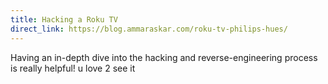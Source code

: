 ```yaml
---
title: Hacking a Roku TV
direct_link: https://blog.ammaraskar.com/roku-tv-philips-hues/
---
```


Having an in-depth dive into the hacking and reverse-engineering process is
really helpful! u love 2 see it
